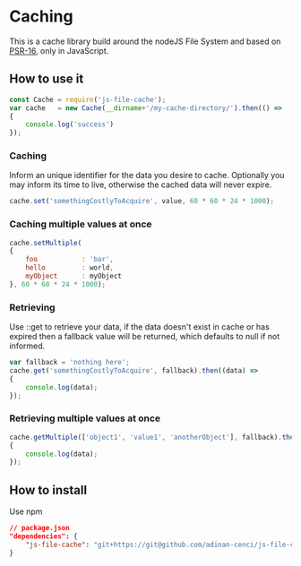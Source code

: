 # Caching
This is a cache library build around the nodeJS File System and based on [PSR-16](https://www.php-fig.org/psr/psr-16/), only in JavaScript.

## How to use it

```js
const Cache = require('js-file-cache');
var cache   = new Cache(__dirname+'/my-cache-directory/').then(() =>
{
    console.log('success')
});
```

### Caching
Inform an unique identifier for the data you desire to cache. Optionally you may inform its time to live, otherwise the cached data will never expire.
```js
cache.set('somethingCostlyToAcquire', value, 60 * 60 * 24 * 1000);
```

### Caching multiple values at once

```js
cache.setMultiple(
{
    foo           : 'bar',
    hello         : world,
    myObject      : myObject
}, 60 * 60 * 24 * 1000);
```

### Retrieving
Use ::get to retrieve your data, if the data doesn't exist in cache or has expired then a fallback value will be returned, which defaults to null if not informed.

```js
var fallback = 'nothing here';
cache.get('somethingCostlyToAcquire', fallback).then((data) =>
{
    console.log(data);
});
```

### Retrieving multiple values at once
```js
cache.getMultiple(['object1', 'value1', 'anotherObject'], fallback).then((data) =>
{
    console.log(data);
});
```

## How to install
Use npm

```json
// package.json
"dependencies": {
    "js-file-cache": "git+https://git@github.com/adinan-cenci/js-file-cache.git"
}
```
